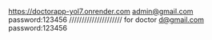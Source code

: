 

https://doctorapp-yol7.onrender.com
admin@gmail.com  
password:123456
/////////////////////
for doctor
d@gmail.com
password:123456


